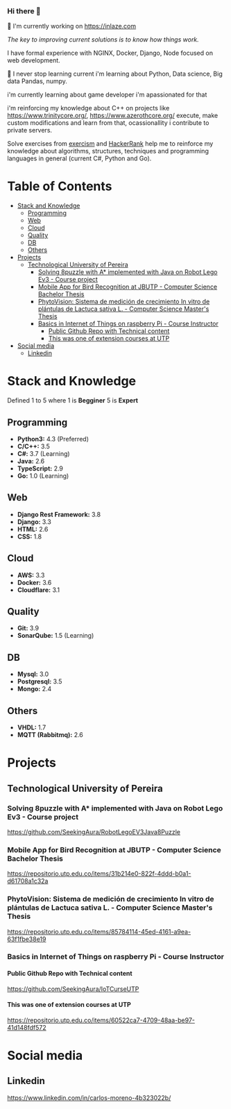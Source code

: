 ### Hi there 👋

🔭 I'm currently working on https://inlaze.com

*The key to improving current solutions is to know how things work.*

I have formal experience with NGINX, Docker, Django, Node focused on web development.

🌱 I never stop learning current i'm learning about Python, Data science, Big data Pandas, numpy. 

i'm currently learning about game developer i'm apassionated for that

i'm reinforcing my knowledge about C++ on projects like https://www.trinitycore.org/, https://www.azerothcore.org/ execute, make custom modifications and learn from that, ocassionallity i contribute to private servers.

Solve exercises from [exercism](https://exercism.org/profiles/Seeking) and [HackerRank](https://www.hackerrank.com/) help me to reinforce my knowledge about algorithms, structures, techniques and programming languages in general (current C#, Python and Go).


# Table of Contents

- [Stack and Knowledge](#stack-and-knowledge)
  - [Programming](#programming)
  - [Web](#web)
  - [Cloud](#cloud)
  - [Quality](#quality)
  - [DB](#db)
  - [Others](#others)
- [Projects](#projects)
  - [Technological University of Pereira](#technological-university-of-pereira)
    - [Solving 8puzzle with A\* implemented with Java on Robot Lego Ev3 - Course project](#solving-8puzzle-with-a-implemented-with-java-on-robot-lego-ev3---course-project)
    - [Mobile App for Bird Recognition at JBUTP - Computer Science Bachelor Thesis](#mobile-app-for-bird-recognition-at-jbutp---computer-science-bachelor-thesis)
    - [PhytoVision: Sistema de medición de crecimiento In vitro de plántulas de Lactuca sativa L. - Computer Science Master's Thesis](#phytovision-sistema-de-medición-de-crecimiento-in-vitro-de-plántulas-de-lactuca-sativa-l---computer-science-masters-thesis)
    - [Basics in Internet of Things on raspberry Pi - Course Instructor](#basics-in-internet-of-things-on-raspberry-pi---course-instructor)
      - [Public Github Repo with Technical content](#public-github-repo-with-technical-content)
      - [This was one of extension courses at UTP](#this-was-one-of-extension-courses-at-utp)
- [Social media](#social-media)
  - [Linkedin](#linkedin)


# Stack and Knowledge
Defined 1 to 5 where 1 is **Begginer** 5 is **Expert**

## Programming
* **Python3:** 4.3 (Preferred)
* **C/C++:** 3.5
* **C#:** 3.7 (Learning)
* **Java:** 2.6
* **TypeScript:** 2.9
* **Go:** 1.0 (Learning)

## Web
* **Django Rest Framework:** 3.8
* **Django:** 3.3
* **HTML:** 2.6
* **CSS:** 1.8

## Cloud
* **AWS:** 3.3
* **Docker:** 3.6
* **Cloudflare:** 3.1

## Quality
* **Git:** 3.9
* **SonarQube:** 1.5 (Learning)

## DB
* **Mysql:** 3.0
* **Postgresql:** 3.5
* **Mongo:** 2.4

## Others
* **VHDL:** 1.7
* **MQTT (Rabbitmq):** 2.6

# Projects

## Technological University of Pereira
### Solving 8puzzle with A* implemented with Java on Robot Lego Ev3 - Course project
https://github.com/SeekingAura/RobotLegoEV3Java8Puzzle

### Mobile App for Bird Recognition at JBUTP - Computer Science Bachelor Thesis
https://repositorio.utp.edu.co/items/31b214e0-822f-4ddd-b0a1-d61708a1c32a

### PhytoVision: Sistema de medición de crecimiento In vitro de plántulas de Lactuca sativa L. - Computer Science Master's Thesis
https://repositorio.utp.edu.co/items/85784114-45ed-4161-a9ea-63f1fbe38e19

### Basics in Internet of Things on raspberry Pi - Course Instructor
#### Public Github Repo with Technical content
https://github.com/SeekingAura/IoTCurseUTP

#### This was one of extension courses at UTP
https://repositorio.utp.edu.co/items/60522ca7-4709-48aa-be97-41d148fdf572


# Social media

## Linkedin
https://www.linkedin.com/in/carlos-moreno-4b323022b/

<!--
**SeekingAura/SeekingAura** is a ✨ _special_ ✨ repository because its `README.md` (this file) appears on your GitHub profile.

Here are some ideas to get you started:

- 🔭 I’m currently working on ...
- 🌱 I’m currently learning ...
- 👯 I’m looking to collaborate on ...
- 🤔 I’m looking for help with ...
- 💬 Ask me about ...
- 📫 How to reach me: ...
- 😄 Pronouns: ...
- ⚡ Fun fact: ...
-->
